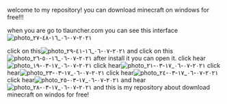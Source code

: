 welcome to my repository!
you can download minecraft on windows for free!!!

when you are go to tlauncher.com you can see this interface![photo_٢٠٢١-٠٧-٠٦_١٦-٤٨-٢٧](https://user-images.githubusercontent.com/86922935/124611753-68c43e80-de7a-11eb-8e9e-2429f7999959.jpg)

click on this![photo_٢٠٢١-٠٧-٠٦_١٦-٤١-٢٩](https://user-images.githubusercontent.com/86922935/124610979-ad030f00-de79-11eb-9b0c-bcb3622b8561.jpg)
and click on this![photo_٢٠٢١-٠٧-٠٦_١٦-٥٠-٢٦](https://user-images.githubusercontent.com/86922935/124612053-ae810700-de7a-11eb-83d6-b0b7d38bcde1.jpg)
after install it you can open it.
click hear![photo_٢٠٢١-٠٧-٠٦_١٧-٠٣-١٩](https://user-images.githubusercontent.com/86922935/124613837-53501400-de7c-11eb-82f4-b2ca8b892848.jpg)
click hear![photo_٢٠٢١-٠٧-٠٦_١٧-٠٣-٢١](https://user-images.githubusercontent.com/86922935/124613919-6662e400-de7c-11eb-889d-d47a01f8f281.jpg)
click hear![photo_٢٠٢١-٠٧-٠٦_١٧-٠٣-٢٣](https://user-images.githubusercontent.com/86922935/124613988-7b3f7780-de7c-11eb-85d4-1bb646057ecc.jpg)
click hear![photo_٢٠٢١-٠٧-٠٦_١٧-٠٣-٢٤](https://user-images.githubusercontent.com/86922935/124614057-8befed80-de7c-11eb-89a6-244912b11b77.jpg)
click hear![photo_٢٠٢١-٠٧-٠٦_١٧-٠٣-٢٥](https://user-images.githubusercontent.com/86922935/124614121-99a57300-de7c-11eb-8ae0-b220d858df6d.jpg)
and hear![photo_٢٠٢١-٠٧-٠٦_١٧-٠٣-٢٨](https://user-images.githubusercontent.com/86922935/124614173-a629cb80-de7c-11eb-9dc0-f8ccd1bbbb62.jpg)
and this is my repository about download minecraft on windos for free!

